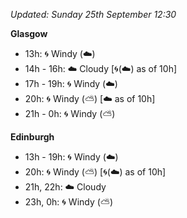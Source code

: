 *Updated: Sunday 25th September 12:30*

**Glasgow**

* 13h: :cyclone: Windy (:cloud:)
* 14h - 16h: :cloud: Cloudy [:cyclone:(:cloud:) as of 10h]
* 17h - 19h: :cyclone: Windy (:cloud:)
* 20h: :cyclone: Windy (:partly_sunny:) [:cloud: as of 10h]
* 21h - 0h: :cyclone: Windy (:partly_sunny:)

**Edinburgh**

* 13h - 19h: :cyclone: Windy (:cloud:)
* 20h: :cyclone: Windy (:partly_sunny:) [:cyclone:(:cloud:) as of 10h]
* 21h, 22h: :cloud: Cloudy
* 23h, 0h: :cyclone: Windy (:partly_sunny:)
